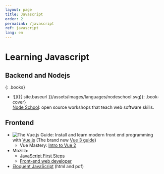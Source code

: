 ```yaml
---
layout: page
title: Javascript
order: 2
permalink: /javascript
ref: javascript
lang: en
---
```


# Learning Javascript

## Backend and Nodejs

{: .books}
- ![]({{ site.baseurl }}/assets/images/languages/nodeschool.svg){: .book-cover}  
  [Node School](https://nodeschool.io/#workshoppers): open source workshops that teach web software skills.

## Frontend

- ![The Vue.js Guide](https://vuejs.org/v2/guide/): Install and learn modern front end programming with [Vue.js](https://vuejs.org/v2/guide/) (The brand new [Vue 3 guide](https://v3.vuejs.org/guide/introduction.html))
  - Vue Mastery: [Intro to Vue 2](https://www.vuemastery.com/courses/intro-to-vue-js/vue-instance/)
- Mozilla:
  - [JavaScript First Steps](!https://developer.mozilla.org/en-US/docs/Learn/JavaScript/First_steps)
  - [Front-end web developer](https://developer.mozilla.org/en-US/docs/Learn/Front-end_web_developer)
- [Eloquent JavaScript](https://eloquentjavascript.net/) (html and pdf)
